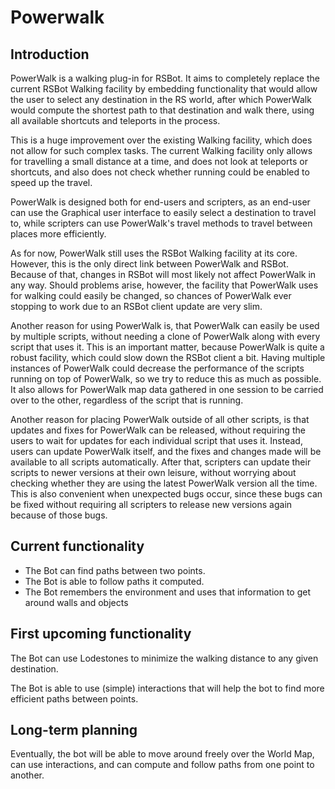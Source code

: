 Powerwalk
=========

Introduction
------------
PowerWalk is a walking plug-in for RSBot. It aims to completely replace the current RSBot Walking facility by embedding functionality that would allow the user to select any destination in the RS world, after which PowerWalk would compute the shortest path to that destination and walk there, using all available shortcuts and teleports in the process. 

This is a huge improvement over the existing Walking facility, which does not allow for such complex tasks. The current Walking facility only allows for travelling a small distance at a time, and does not look at teleports or shortcuts, and also does not check whether running could be enabled to speed up the travel.

PowerWalk is designed both for end-users and scripters, as an end-user can use the Graphical user interface to easily select a destination to travel to, while scripters can use PowerWalk's travel methods to travel between places more efficiently.

As for now, PowerWalk still uses the RSBot Walking facility at its core. However, this is the only direct link between PowerWalk and RSBot. Because of that, changes in RSBot will most likely not affect PowerWalk in any way. Should problems arise, however, the facility that PowerWalk uses for walking could easily be changed, so chances of PowerWalk ever stopping to work due to an RSBot client update are very slim.

Another reason for using PowerWalk is, that PowerWalk can easily be used by multiple scripts, without needing a clone of PowerWalk along with every script that uses it. This is an important matter, because PowerWalk is quite a robust facility, which could slow down the RSBot client a bit. Having multiple instances of PowerWalk could decrease the performance of the scripts running on top of PowerWalk, so we try to reduce this as much as possible. It also allows for PowerWalk map data gathered in one session to be carried over to the other, regardless of the script that is running.

Another reason for placing PowerWalk outside of all other scripts, is that updates and fixes for PowerWalk can be released, without requiring the users to wait for updates for each individual script that uses it. Instead, users can update PowerWalk itself, and the fixes and changes made will be available to all scripts automatically. After that, scripters can update their scripts to newer versions at their own leisure, without worrying about checking whether they are using the latest PowerWalk version all the time. This is also convenient when unexpected bugs occur, since these bugs can be fixed without requiring all scripters to release new versions again because of those bugs.

Current functionality
---------------------
- The Bot can find paths between two points.
- The Bot is able to follow paths it computed.
- The Bot remembers the environment and uses that information to get around walls and objects

First upcoming functionality
----------------------------
The Bot can use Lodestones to minimize the walking distance to any given destination.

The Bot is able to use (simple) interactions that will help the bot to find more efficient paths between points.

Long-term planning
------------------
Eventually, the bot will be able to move around freely over the World Map, 
can use interactions, and can compute and follow paths from one point to another.
